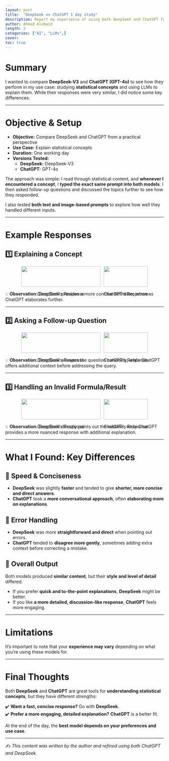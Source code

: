 ```yaml
---
layout: post
title:  "DeepSeek vs ChatGPT 1 day study"
description: Report my experience of using both DeepSeek and ChatGPT for explaining statistical concepts over the course of a day. I tested both models by asking for clarifications on various topics and engaging in discussions using identical prompts. While their responses were similar, I observed key differences in speed, conciseness, and feedback style. This post highlights those distinctions and explores which model might be better suited for different learning preferences.
author: Ahmad Alobaid
length: 2
categories: ["AI", "LLMs",]
cover: 
toc: true
---
```



# Summary

I wanted to compare **DeepSeek-V3** and **ChatGPT (GPT-4o)** to see how they perform in my use case: studying **statistical concepts** and using LLMs to explain them. While their responses were very similar, I did notice some key differences.

---

# Objective & Setup

- **Objective:** Compare DeepSeek and ChatGPT from a practical perspective  
- **Use Case:** Explain statistical concepts  
- **Duration:** One working day  
- **Versions Tested:**  
  - **DeepSeek:** DeepSeek-V3  
  - **ChatGPT:** GPT-4o  

The approach was simple: I read through statistical content, and **whenever I encountered a concept**, I **typed the exact same prompt into both models**. I then asked follow-up questions and discussed the topics further to see how they responded.  

I also tested **both text and image-based prompts** to explore how well they handled different inputs.

---

# Example Responses

## 1️⃣ Explaining a Concept

<div style="display: flex; justify-content: center;">
  <div style="text-align: center; margin-right: 10px; width: 50%">
    <img src="{{"/assets/forposts/deepseek-vs-chatgpt-d1/fn_ds.png", | relative_url }}" style="width: 100%" class="popup-img">
    <p>DeepSeek's Response</p>
  </div>
  <div style="text-align: center;">
    <img src="{{"/assets/forposts/deepseek-vs-chatgpt-d1/fn_gpt.png", | relative_url }}" style="width: 100%" class="popup-img">
    <p>ChatGPT's Response</p>
  </div>
</div>

💡 **Observation:** DeepSeek provides a more concise definition, whereas ChatGPT elaborates further.

---

## 2️⃣ Asking a Follow-up Question

<div style="display: flex; justify-content: center;">
  <div style="text-align: center; margin-right: 10px; width: 50%">
    <img src="{{"/assets/forposts/deepseek-vs-chatgpt-d1/ia_ds.png", | relative_url }}" style="width: 100%" class="popup-img">
    <p>DeepSeek's Response</p>
  </div>
  <div style="text-align: center;">
    <img src="{{"/assets/forposts/deepseek-vs-chatgpt-d1/ia_gpt.png", | relative_url }}" style="width: 100%" class="popup-img">
    <p>ChatGPT's Response</p>
  </div>
</div>

💡 **Observation:** DeepSeek answers the question concisely, while ChatGPT offers additional context before addressing the query.

---

## 3️⃣ Handling an Invalid Formula/Result

<div style="display: flex; justify-content: center;">
  <div style="text-align: center; margin-right: 10px; width: 50%">
    <img src="{{"/assets/forposts/deepseek-vs-chatgpt-d1/disagreement_ds.png", | relative_url }}" style="width: 100%" class="popup-img">
    <p>DeepSeek's Response</p>
  </div>
  <div style="text-align: center;">
    <img src="{{"/assets/forposts/deepseek-vs-chatgpt-d1/disagreement_gpt.png", | relative_url }}" style="width: 100%" class="popup-img">
    <p>ChatGPT's Response</p>
  </div>
</div>

💡 **Observation:** DeepSeek directly points out the mistake, while ChatGPT provides a more nuanced response with additional explanation.


---

# What I Found: Key Differences

## 🚀 Speed & Conciseness
- **DeepSeek** was slightly **faster** and tended to give **shorter, more concise and direct answers**.  
- **ChatGPT** took a **more conversational approach**, often **elaborating more on explanations**.  

## 🎯 Error Handling
- **DeepSeek** was more **straightforward and direct** when pointing out errors.  
- **ChatGPT** tended to **disagree more gently**, sometimes adding extra context before correcting a mistake.  

## 📌 Overall Output
Both models produced **similar content**, but their **style and level of detail** differed.  

- If you prefer **quick and to-the-point explanations**, **DeepSeek** might be better.  
- If you like **a more detailed, discussion-like response**, **ChatGPT** feels more engaging.

---

# Limitations
It’s important to note that your **experience may vary** depending on what you’re using these models for.

---

# Final Thoughts

Both **DeepSeek** and **ChatGPT** are great tools for **understanding statistical concepts**, but they have different strengths:

✔️ **Want a fast, concise response?** Go with **DeepSeek**.  
✔️ **Prefer a more engaging, detailed explanation?** **ChatGPT** is a better fit.  


At the end of the day, the **best model depends on your preferences and use case**.


---

✍️ *This content was written by the author and refined using both ChatGPT and DeepSeek.*  

<!-- Popup Modal Container (Reusable) -->
<div id="imageModal" class="modal">
  <span class="close">&times;</span>
  <img id="modalImage">
</div>

<style>
/* Modal styles */
.modal {
  display: none;
  position: fixed;
  z-index: 1000;
  left: 0;
  top: 0;
  width: 100%;
  height: 100%;
  background-color: rgba(0,0,0,0.8);
  text-align: center;
}

.modal img {
  margin-top: 5%;  
  //max-width: 900px !important;
  max-width: 95vw !important; /* Make it almost full width */
  max-height: 90vh; /* Make it almost full height */
  width: auto !important;
  height: auto !important;
  border-radius: 10px;
  box-shadow: 0px 0px 15px rgba(255, 255, 255, 0.2);
}

/* Close button */
.close {
  position: absolute;
  top: 15px;
  right: 25px;
  font-size: 40px;
  color: white;
  cursor: pointer;
}

/* Hover effect on images */
.popup-img {
  max-width: 100%;
  //height: 250px; /* Ensures uniform size */
  object-fit: contain;
  cursor: pointer;
  transition: transform 0.2s ease-in-out;
}

.popup-img:hover {
  transform: scale(1.2);
}

</style>

<script>
document.addEventListener("DOMContentLoaded", function () {
    const modal = document.getElementById("imageModal");
    const modalImg = document.getElementById("modalImage");
    const closeBtn = document.querySelector(".close");

    // Function to open the modal
    function openModal(src) {
        modalImg.src = src;
        modal.style.display = "block";
    }

    // Attach event listeners to all images with class "popup-img"
    document.querySelectorAll(".popup-img").forEach(img => {
        img.addEventListener("click", function () {
            openModal(this.src);
        });
    });

    // Function to close the modal
    function closeModal() {
        modal.style.display = "none";
    }

    // Close modal when clicking on the close button
    closeBtn.addEventListener("click", closeModal);

    // Close modal when clicking outside the image
    modal.addEventListener("click", function (event) {
        if (event.target === modal) {
            closeModal();
        }
    });

    // Close modal on ESC key press
    document.addEventListener("keydown", function (event) {
        if (event.key === "Escape") {
            closeModal();
        }
    });
});

</script>



